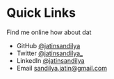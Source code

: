 # Quick Links

Find me online how about dat

- GitHub [@jatinsandilya](https://github.com/jatinsandilya)
- Twitter [@jatinsandilya_](https://x.com/jatinsandilya_)
- LinkedIn [@jatinsandilya](https://linkedin.com/in/jatin-sandilya-87914893)
- Email [sandilya.jatin@gmail.com](mailto:sandilya.jatin@gmail.com)